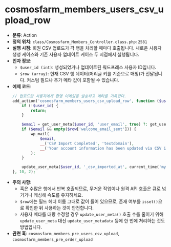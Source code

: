 ﻿# cosmosfarm_members_users_csv_upload_row

- **분류**: Action
- **정의 위치**: `class/Cosmosfarm_Members_Controller.class.php:2581`
- **실행 시점**: 회원 CSV 업로드가 각 행을 처리할 때마다 호출됩니다. 새로운 사용자 생성 케이스와 기존 사용자 업데이트 케이스 두 지점에서 실행됩니다.
- **인자 정보**:
  - `$user_id (int)`: 생성되었거나 업데이트된 워드프레스 사용자 ID입니다.
  - `$row (array)`: 현재 CSV 행 데이터(머리글 키를 기준으로 매핑)가 전달됩니다. 커스텀 필드나 추가 메타 값이 포함될 수 있습니다.
- **예제 코드**:
  ```php
  // 업로드한 사용자에게 환영 이메일을 발송하고 메타를 기록한다.
  add_action('cosmosfarm_members_users_csv_upload_row', function ($user_id, $row) {
      if (!$user_id) {
          return;
      }

      $email = get_user_meta($user_id, 'user_email', true) ?: get_userdata($user_id)->user_email;
      if ($email && empty($row['welcome_email_sent'])) {
          wp_mail(
              $email,
              __('CSV Import Completed', 'textdomain'),
              __('Your account information has been updated via CSV import.', 'textdomain')
          );
      }

      update_user_meta($user_id, '_csv_imported_at', current_time('mysql'));
  }, 10, 2);
  ```
- **주의 사항**:
  - 훅은 수많은 행에서 반복 호출되므로, 무거운 작업이나 원격 API 호출은 큐로 넘기거나 캐싱해 속도를 유지하세요.
  - `$row`에는 필드 헤더 이름 그대로 값이 들어 있으므로, 존재 여부를 `isset()`으로 확인한 뒤 사용하는 것이 안전합니다.
  - 사용자 메타를 대량 수정할 경우 `update_user_meta()` 호출 수를 줄이기 위해 `update_user_meta` 대신 `update_user_metadata` 등에 한 번에 처리하는 것도 방법입니다.
- **관련 훅**: `cosmosfarm_members_pre_users_csv_upload`, `cosmosfarm_members_pre_order_upload`
